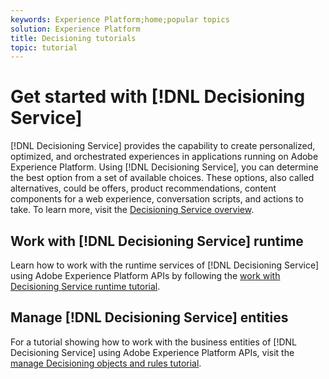 ```yaml
---
keywords: Experience Platform;home;popular topics
solution: Experience Platform
title: Decisioning tutorials
topic: tutorial
---
```


# Get started with [!DNL Decisioning Service]

[!DNL Decisioning Service] provides the capability to create personalized, optimized, and orchestrated experiences in applications running on Adobe Experience Platform. Using [!DNL Decisioning Service], you can determine the best option from a set of available choices. These options, also called alternatives, could be offers, product recommendations, content components for a web experience, conversation scripts, and actions to take. To learn more, visit the [Decisioning Service overview](../decisioning-service/home.md).

## Work with [!DNL Decisioning Service] runtime

Learn how to work with the runtime services of [!DNL Decisioning Service] using Adobe Experience Platform APIs by following the [work with Decisioning Service runtime tutorial](../decisioning-service/tutorials/runtime.md).

## Manage [!DNL Decisioning Service] entities

For a tutorial showing how to work with the business entities of [!DNL Decisioning Service] using Adobe Experience Platform APIs, visit the [manage Decisioning objects and rules tutorial](../decisioning-service/tutorials/entities.md).